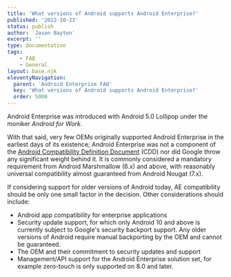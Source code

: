 ```yaml
---
title: 'What versions of Android supports Android Enterprise?'
published: '2022-10-23'
status: publish
author: 'Jason Bayton'
excerpt: ''
type: documentation
tags: 
    - FAQ
    - General
layout: base.njk
eleventyNavigation:
  parent: 'Android Enterprise FAQ'
  key: 'What versions of Android supports Android Enterprise?'
  order: 5000
--- 
```

Android Enterprise was introduced with Android 5.0 Lollipop under the moniker _Android for Work_. 

With that said, very few OEMs originally supported Android Enterprise in the earliest days of its existence; Android Enterprise was not a component of the [Android Compatibility Definition Document](https://source.android.com/docs/compatibility/cdd) (CDD) nor did Google throw any significant weight behind it. It is commonly considered a mandatory requirement from Android Marshmallow (6.x) and above, with reasonably universal compatibility almost guaranteed from Android Nougat (7.x).

If considering support for older versions of Android today, AE compatibility should be only one small factor in the decision. Other considerations should include:
- Android app compatibility for enterprise applications
- Security update support, for which only Android 10 and above is currently subject to Google's security backport support. Any older versions of Android require manual backporting by the OEM and cannot be guaranteed.
- The OEM and their commitment to security updates and support
- Management/API support for the Android Enterprise solution set, for example zero-touch is only supported on 8.0 and later. 
